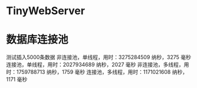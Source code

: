 # TinyWebServer

# 数据库连接池
测试插入5000条数据
非连接池，单线程，用时：3275284509 纳秒，3275 毫秒
连接池，单线程，用时：2027934689 纳秒，2027 毫秒
非连接池，多线程，用时：1759788713 纳秒，1759 毫秒
连接池，多线程，用时：1171021608 纳秒，1171 毫秒